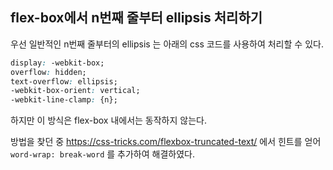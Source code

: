 ## flex-box에서 n번째 줄부터 ellipsis 처리하기

우선 일반적인 n번째 줄부터의 ellipsis 는 아래의 css 코드를 사용하여 처리할 수 있다.

```css
display: -webkit-box;
overflow: hidden;
text-overflow: ellipsis;
-webkit-box-orient: vertical;
-webkit-line-clamp: {n};
```

하지만 이 방식은 flex-box 내에서는 동작하지 않는다.

방법을 찾던 중 https://css-tricks.com/flexbox-truncated-text/ 에서 힌트를 얻어 `word-wrap: break-word` 를 추가하여 해결하였다.
